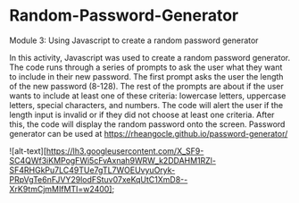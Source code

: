 # Random-Password-Generator

Module 3: Using Javascript to create a random password generator

In this activity, Javascript was used to create a random password generator. The code runs through a series of prompts to ask the user what they want to include in their new password. The first prompt asks the user the length of the new password (8-128). The rest of the prompts are about if the user wants to include at least one of these criteria: lowercase letters, uppercase letters, special characters, and numbers. The code will alert the user if the length input is invalid or if they did not choose at least one criteria. After this, the code will display the random password onto the screen. Password generator can be used at https://rheangocle.github.io/password-generator/

![alt-text][https://lh3.googleusercontent.com/X_SF9-SC4QWf3iKMPogFWi5cFvAxnah9WRW_k2DDAHM1RZl-SF4RHGkPu7LC49TUe7gTL7WOEUvyuOryk-PRpVgTe6nFJVY29lodFStuv07xeKqUtC1XmD8--XrK9tmCjmMIfMTI=w2400];